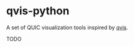 # qvis-python

A set of QUIC visualization tools inspired by [qvis](https://github.com/quiclog/qvis).

TODO
